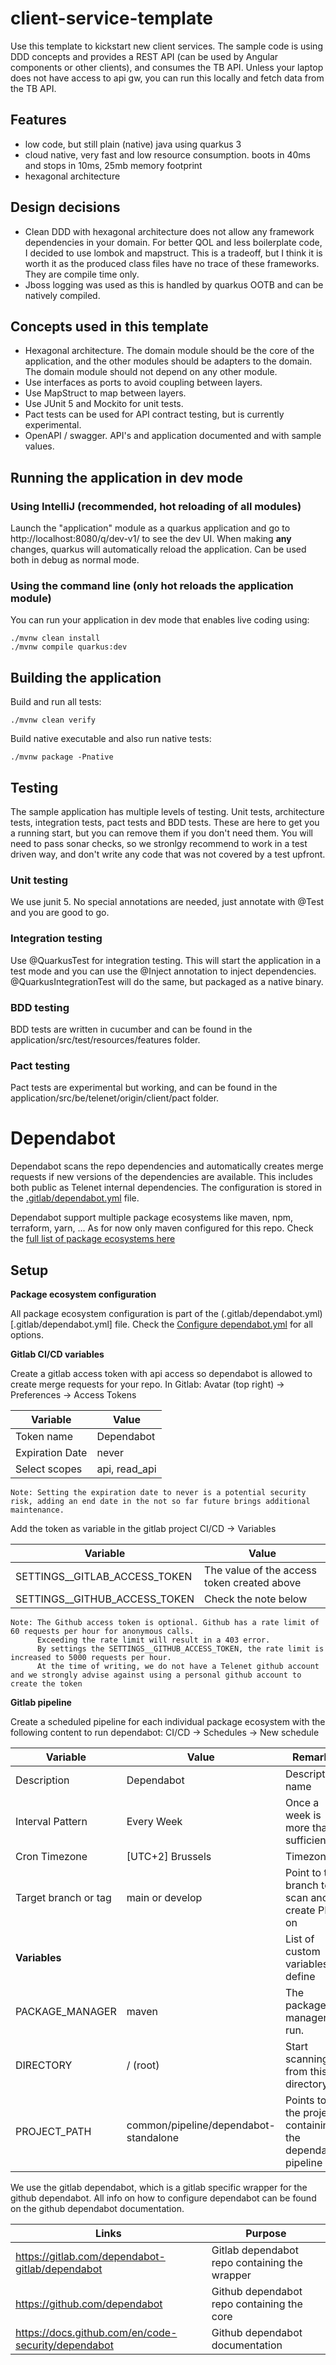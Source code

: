 # client-service-template

Use this template to kickstart new client services. The sample code is using DDD concepts and provides a REST API (can be used by Angular components or other clients), and consumes the TB API.
Unless your laptop does not have access to api gw, you can run this locally and fetch data from the TB API.

## Features

- low code, but still plain (native) java using quarkus 3
- cloud native, very fast and low resource consumption. boots in 40ms and stops in 10ms, 25mb memory footprint
- hexagonal architecture

## Design decisions
- Clean DDD with hexagonal architecture does not allow any framework dependencies in your domain. For better QOL and less boilerplate code, I decided to use lombok and mapstruct. This is a tradeoff, but I think it is worth it as the produced class files have no trace of these frameworks. They are compile time only.
- Jboss logging was used as this is handled by quarkus OOTB and can be natively compiled.

## Concepts used in this template

- Hexagonal architecture. The domain module should be the core of the application, and the other modules should be adapters to the domain. The domain module should not depend on any other module.
- Use interfaces as ports to avoid coupling between layers.
- Use MapStruct to map between layers.
- Use JUnit 5 and Mockito for unit tests.
- Pact tests can be used for API contract testing, but is currently experimental.
- OpenAPI / swagger. API's and application documented and with sample values.

## Running the application in dev mode

### Using IntelliJ (recommended, hot reloading of all modules)

Launch the "application" module as a quarkus application and go to http://localhost:8080/q/dev-v1/ to see the dev UI. When making **any** changes, quarkus will automatically reload the application. Can be used both in debug as normal mode.

### Using the command line (only hot reloads the application module)

You can run your application in dev mode that enables live coding using:
```shell script
./mvnw clean install
./mvnw compile quarkus:dev
```

## Building the application

Build and run all tests:
```shell script
./mvnw clean verify
```

Build native executable and also run native tests:
```shell script
./mvnw package -Pnative
```
## Testing

The sample application has multiple levels of testing. Unit tests, architecture tests, integration tests, pact tests and BDD tests.
These are here to get you a running start, but you can remove them if you don't need them. You will need to pass sonar checks, so we stronlgy recommend to work in a test driven way, and don't write any code that was not covered by a test upfront.

### Unit testing
We use junit 5. No special annotations are needed, just annotate with @Test and you are good to go.

### Integration testing
Use @QuarkusTest for integration testing. This will start the application in a test mode and you can use the @Inject annotation to inject dependencies.
@QuarkusIntegrationTest will do the same, but packaged as a native binary.

### BDD testing
BDD tests are written in cucumber and can be found in the application/src/test/resources/features folder.

### Pact testing
Pact tests are experimental but working, and can be found in the application/src/be/telenet/origin/client/pact folder.

# Dependabot
Dependabot scans the repo dependencies and automatically creates merge requests if new versions of the dependencies are available.
This includes both public as Telenet internal dependencies.
The configuration is stored in the [.gitlab/dependabot.yml](.gitlab/dependabot.yml) file.

Dependabot support multiple package ecosystems like maven, npm, terraform, yarn, ...
As for now only maven configured for this repo.
Check the [full list of package ecosystems here](https://docs.github.com/en/code-security/dependabot/dependabot-version-updates/about-dependabot-version-updates#supported-repositories-and-ecosystems)

## Setup

**Package ecosystem configuration**

All package ecosystem configuration is part of the (.gitlab/dependabot.yml)[.gitlab/dependabot.yml] file.
Check the [Configure dependabot.yml](https://docs.github.com/en/code-security/dependabot/dependabot-version-updates/configuration-options-for-the-dependabot.yml-file) for all options.

**Gitlab CI/CD variables**

Create a gitlab access token with api access so dependabot is allowed to create merge requests for your repo.
In Gitlab:
Avatar (top right) -> Preferences -> Access Tokens

| Variable        | Value         |
|-----------------|---------------|
| Token name      | Dependabot    |
| Expiration Date | never         | 
| Select scopes   | api, read_api |

```text
Note: Setting the expiration date to never is a potential security risk, adding an end date in the not so far future brings additional maintenance.
```

Add the token as variable in the gitlab project
CI/CD -> Variables

| Variable                      | Value                                       |
|-------------------------------|---------------------------------------------|
| SETTINGS__GITLAB_ACCESS_TOKEN | The value of the access token created above |
| SETTINGS__GITHUB_ACCESS_TOKEN | Check the note below                        |

```text
Note: The Github access token is optional. Github has a rate limit of 60 requests per hour for anonymous calls.
      Exceeding the rate limit will result in a 403 error.
      By settings the SETTINGS__GITHUB_ACCESS_TOKEN, the rate limit is increased to 5000 requests per hour.
      At the time of writing, we do not have a Telenet github account and we strongly advise against using a personal github account to create the token 
```


**Gitlab pipeline**

Create a scheduled pipeline for each individual package ecosystem with the following content to run dependabot:
CI/CD -> Schedules -> New schedule

| Variable             | Value                                 | Remarks                                                  |
|----------------------|---------------------------------------|----------------------------------------------------------|
| Description          | Dependabot                            | Descriptive name                                         | 
| Interval Pattern     | Every Week                            | Once a week is more than sufficient                      |
| Cron Timezone        | [UTC+2] Brussels                      | Timezone                                                 |
| Target branch or tag | main or develop                       | Point to the branch to scan and to create PR's on        |                    
| **Variables**        |                                       | List of custom variables to define                       |
| PACKAGE_MANAGER      | maven                                 | The package manager to run.                              |
| DIRECTORY            | / (root)                              | Start scanning from this directory                       |
| PROJECT_PATH         | common/pipeline/dependabot-standalone | Points to the project containing the dependabot pipeline |                                                                            



We use the gitlab dependabot, which is a gitlab specific wrapper for the github dependabot. All info on how to configure dependabot can be found on the github dependabot documentation.

| Links                                               | Purpose                                       |
|-----------------------------------------------------|-----------------------------------------------|
| https://gitlab.com/dependabot-gitlab/dependabot     | Gitlab dependabot repo containing the wrapper |
| https://github.com/dependabot                       | Github dependabot repo containing the core    |
| https://docs.github.com/en/code-security/dependabot | Github dependabot documentation               |
